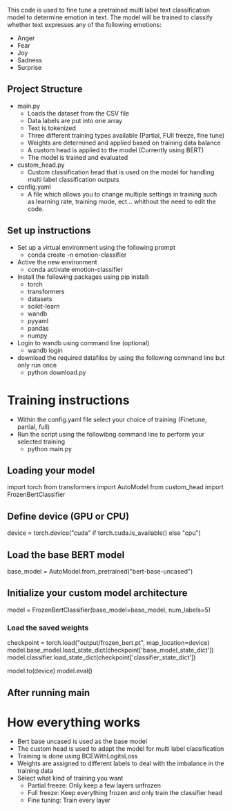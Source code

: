 This code is used to fine tune a pretrained multi label text classification model to determine emotion in text. The model will be trained to classify whether text expresses any of the following emotions:
- Anger
- Fear
- Joy
- Sadness
- Surprise

## Project Structure
- main.py
    - Loads the dataset from the CSV file
    - Data labels are put into one array
    - Text is tokenized
    - Three different training types available (Partial, FUll freeze, fine tune)
    - Weights are determined and applied based on training data balance
    - A custom head is applied to the model (Currently using BERT)
    - The model is trained and evaluated
- custom_head.py
    - Custom classification head that is used on the model for handling multi label classification outputs
- config.yaml
    - A file which allows you to change multiple settings in training such as learning rate, training mode, ect... whithout the need to edit the code.

## Set up instructions
- Set up a virtual environment using the following prompt
    - conda create -n emotion-classifier
- Active the new environment
    - conda activate emotion-classifier
- Install the following packages using pip install:
    - torch
    - transformers
    - datasets
    - scikit-learn 
    - wandb
    - pyyaml
    - pandas
    - numpy
- Login to wandb using command line (optional)
    - wandb login
- download the required datafiles by using the following command line but only run once
    - python download.py

# Training instructions
- Within the config.yaml file select your choice of training (Finetune, partial, full)
- Run the script using the followibng command line to perform your selected training
    - python main.py

## Loading your model
import torch
from transformers import AutoModel
from custom_head import FrozenBertClassifier

## Define device (GPU or CPU)
device = torch.device("cuda" if torch.cuda.is_available() else "cpu")

## Load the base BERT model
base_model = AutoModel.from_pretrained("bert-base-uncased")

## Initialize your custom model architecture
model = FrozenBertClassifier(base_model=base_model, num_labels=5)

### Load the saved weights
checkpoint = torch.load("output/frozen_bert.pt", map_location=device)
model.base_model.load_state_dict(checkpoint['base_model_state_dict'])
model.classifier.load_state_dict(checkpoint['classifier_state_dict'])

model.to(device)
model.eval()



    

## After running main




# How everything works
- Bert base uncased is used as the base model
- The custom head is used to adapt the model for multi label classification
- Training is done using BCEWithLogitsLoss
- Weights are assigned to different labels to deal with the imbalance in the training data
- Select what kind of training you want
    - Partial freeze: Only keep a few layers unfrozen
    - Full freeze: Keep everything frozen and only train the classifier head
    - Fine tuning: Train every layer
